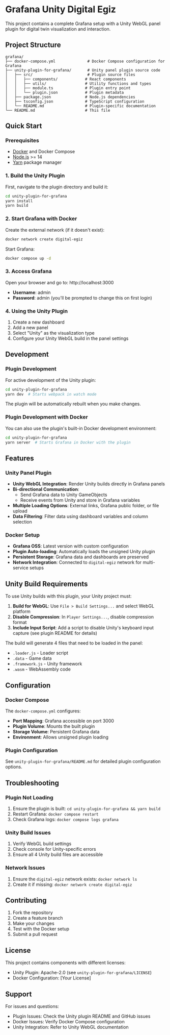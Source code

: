 # Grafana Unity Digital Egiz

This project contains a complete Grafana setup with a Unity WebGL panel plugin for digital twin visualization and interaction.

## Project Structure

```
grafana/
├── docker-compose.yml              # Docker Compose configuration for Grafana
├── unity-plugin-for-grafana/       # Unity panel plugin source code
│   ├── src/                        # Plugin source files
│   │   ├── components/            # React components
│   │   ├── utils/                 # Utility functions and types
│   │   ├── module.ts              # Plugin entry point
│   │   └── plugin.json            # Plugin metadata
│   ├── package.json               # Node.js dependencies
│   ├── tsconfig.json              # TypeScript configuration
│   └── README.md                  # Plugin-specific documentation
└── README.md                      # This file
```

## Quick Start

### Prerequisites

- [Docker](https://www.docker.com/) and Docker Compose
- [Node.js](https://nodejs.org/) >= 14
- [Yarn](https://yarnpkg.com/) package manager

### 1. Build the Unity Plugin

First, navigate to the plugin directory and build it:

```bash
cd unity-plugin-for-grafana
yarn install
yarn build
```

### 2. Start Grafana with Docker

Create the external network (if it doesn't exist):

```bash
docker network create digital-egiz
```

Start Grafana:

```bash
docker compose up -d
```

### 3. Access Grafana

Open your browser and go to: http://localhost:3000

- **Username**: admin
- **Password**: admin (you'll be prompted to change this on first login)

### 4. Using the Unity Plugin

1. Create a new dashboard
2. Add a new panel
3. Select "Unity" as the visualization type
4. Configure your Unity WebGL build in the panel settings

## Development

### Plugin Development

For active development of the Unity plugin:

```bash
cd unity-plugin-for-grafana
yarn dev  # Starts webpack in watch mode
```

The plugin will be automatically rebuilt when you make changes.

### Plugin Development with Docker

You can also use the plugin's built-in Docker development environment:

```bash
cd unity-plugin-for-grafana
yarn server  # Starts Grafana in Docker with the plugin
```

## Features

### Unity Panel Plugin

- **Unity WebGL Integration**: Render Unity builds directly in Grafana panels
- **Bi-directional Communication**: 
  - Send Grafana data to Unity GameObjects
  - Receive events from Unity and store in Grafana variables
- **Multiple Loading Options**: External links, Grafana public folder, or file upload
- **Data Filtering**: Filter data using dashboard variables and column selection

### Docker Setup

- **Grafana OSS**: Latest version with custom configuration
- **Plugin Auto-loading**: Automatically loads the unsigned Unity plugin
- **Persistent Storage**: Grafana data and dashboards are preserved
- **Network Integration**: Connected to `digital-egiz` network for multi-service setups

## Unity Build Requirements

To use Unity builds with this plugin, your Unity project must:

1. **Build for WebGL**: Use `File > Build Settings...` and select WebGL platform
2. **Disable Compression**: In `Player Settings...`, disable compression format
3. **Include Input Script**: Add a script to disable Unity's keyboard input capture (see plugin README for details)

The build will generate 4 files that need to be loaded in the panel:
- `.loader.js` - Loader script
- `.data` - Game data
- `.framework.js` - Unity framework
- `.wasm` - WebAssembly code

## Configuration

### Docker Compose

The `docker-compose.yml` configures:
- **Port Mapping**: Grafana accessible on port 3000
- **Plugin Volume**: Mounts the built plugin
- **Storage Volume**: Persistent Grafana data
- **Environment**: Allows unsigned plugin loading

### Plugin Configuration

See `unity-plugin-for-grafana/README.md` for detailed plugin configuration options.

## Troubleshooting

### Plugin Not Loading

1. Ensure the plugin is built: `cd unity-plugin-for-grafana && yarn build`
2. Restart Grafana: `docker compose restart`
3. Check Grafana logs: `docker compose logs grafana`

### Unity Build Issues

1. Verify WebGL build settings
2. Check console for Unity-specific errors
3. Ensure all 4 Unity build files are accessible

### Network Issues

1. Ensure the `digital-egiz` network exists: `docker network ls`
2. Create it if missing: `docker network create digital-egiz`

## Contributing

1. Fork the repository
2. Create a feature branch
3. Make your changes
4. Test with the Docker setup
5. Submit a pull request

## License

This project contains components with different licenses:
- Unity Plugin: Apache-2.0 (see `unity-plugin-for-grafana/LICENSE`)
- Docker Configuration: [Your License]

## Support

For issues and questions:
- Plugin Issues: Check the Unity plugin README and GitHub issues
- Docker Issues: Verify Docker Compose configuration
- Unity Integration: Refer to Unity WebGL documentation
